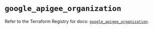 # `google_apigee_organization`

Refer to the Terraform Registry for docs: [`google_apigee_organization`](https://registry.terraform.io/providers/hashicorp/google/5.11.0/docs/resources/apigee_organization).
